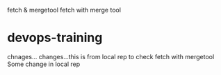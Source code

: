 fetch & mergetool
fetch with merge tool
# devops-training ## 
chnages...
changes...this is from local rep to check fetch with mergetool
Some change in local  rep




